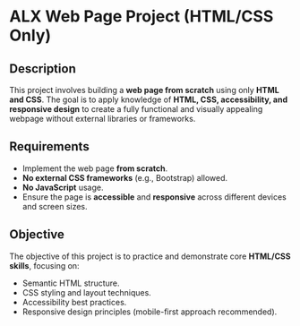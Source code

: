 # ALX Web Page Project (HTML/CSS Only)

## Description
This project involves building a **web page from scratch** using only **HTML and CSS**. The goal is to apply knowledge of **HTML, CSS, accessibility, and responsive design** to create a fully functional and visually appealing webpage without external libraries or frameworks.

## Requirements
- Implement the web page **from scratch**.
- **No external CSS frameworks** (e.g., Bootstrap) allowed.
- **No JavaScript** usage.
- Ensure the page is **accessible** and **responsive** across different devices and screen sizes.

## Objective
The objective of this project is to practice and demonstrate core **HTML/CSS skills**, focusing on:
- Semantic HTML structure.
- CSS styling and layout techniques.
- Accessibility best practices.
- Responsive design principles (mobile-first approach recommended).


